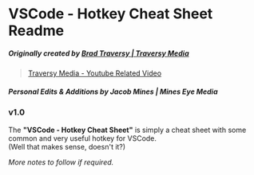 # VSCode - Hotkey Cheat Sheet Readme

##### Originally created by [Brad Traversy | Traversy Media](https://gist.github.com/bradtraversy/b28a0a361880141af928ada800a671d9)
> [Traversy Media - Youtube Related Video](https://www.youtube.com/watch?v=Xa5EU-qAv-I)

##### Personal Edits & Additions by Jacob Mines | Mines Eye Media
### **v1.0**

The **"VSCode - Hotkey Cheat Sheet"** is simply a cheat sheet with some common and very useful hotkey for VSCode.<br>
(Well that makes sense, doesn't it?)

_More notes to follow if required._